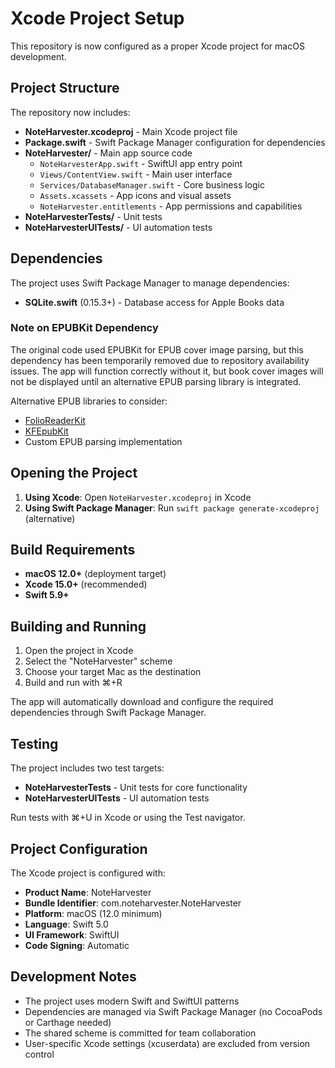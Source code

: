 # Xcode Project Setup

This repository is now configured as a proper Xcode project for macOS development.

## Project Structure

The repository now includes:

- **NoteHarvester.xcodeproj** - Main Xcode project file
- **Package.swift** - Swift Package Manager configuration for dependencies
- **NoteHarvester/** - Main app source code
  - `NoteHarvesterApp.swift` - SwiftUI app entry point
  - `Views/ContentView.swift` - Main user interface
  - `Services/DatabaseManager.swift` - Core business logic
  - `Assets.xcassets` - App icons and visual assets
  - `NoteHarvester.entitlements` - App permissions and capabilities
- **NoteHarvesterTests/** - Unit tests
- **NoteHarvesterUITests/** - UI automation tests

## Dependencies

The project uses Swift Package Manager to manage dependencies:

- **SQLite.swift** (0.15.3+) - Database access for Apple Books data

### Note on EPUBKit Dependency

The original code used EPUBKit for EPUB cover image parsing, but this dependency has been temporarily removed due to repository availability issues. The app will function correctly without it, but book cover images will not be displayed until an alternative EPUB parsing library is integrated.

Alternative EPUB libraries to consider:
- [FolioReaderKit](https://github.com/FolioReader/FolioReaderKit)
- [KFEpubKit](https://github.com/kidsfm/KFEpubKit)
- Custom EPUB parsing implementation

## Opening the Project

1. **Using Xcode**: Open `NoteHarvester.xcodeproj` in Xcode
2. **Using Swift Package Manager**: Run `swift package generate-xcodeproj` (alternative)

## Build Requirements

- **macOS 12.0+** (deployment target)
- **Xcode 15.0+** (recommended)
- **Swift 5.9+**

## Building and Running

1. Open the project in Xcode
2. Select the "NoteHarvester" scheme
3. Choose your target Mac as the destination
4. Build and run with ⌘+R

The app will automatically download and configure the required dependencies through Swift Package Manager.

## Testing

The project includes two test targets:

- **NoteHarvesterTests** - Unit tests for core functionality
- **NoteHarvesterUITests** - UI automation tests

Run tests with ⌘+U in Xcode or using the Test navigator.

## Project Configuration

The Xcode project is configured with:

- **Product Name**: NoteHarvester
- **Bundle Identifier**: com.noteharvester.NoteHarvester
- **Platform**: macOS (12.0 minimum)
- **Language**: Swift 5.0
- **UI Framework**: SwiftUI
- **Code Signing**: Automatic

## Development Notes

- The project uses modern Swift and SwiftUI patterns
- Dependencies are managed via Swift Package Manager (no CocoaPods or Carthage needed)
- The shared scheme is committed for team collaboration
- User-specific Xcode settings (xcuserdata) are excluded from version control